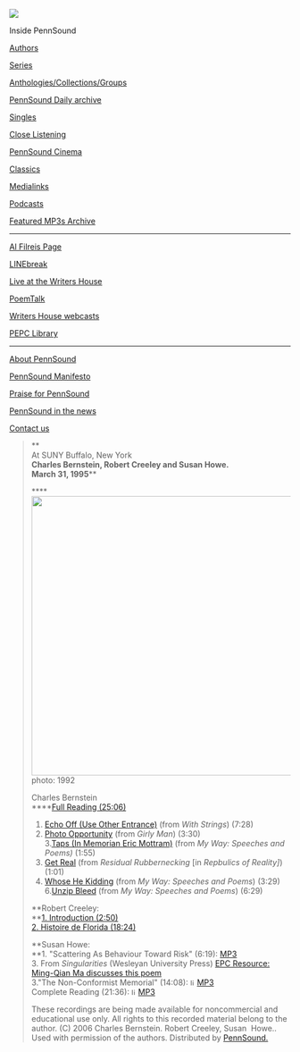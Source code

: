 ![](PennSound_flat.gif)

  

  
  

Inside PennSound

[Authors](authors.php)

[Series](series.php)

[Anthologies/Collections/Groups](anthologies.php)

[PennSound Daily archive](http://writing.upenn.edu/pennsound/daily)

[Singles](http://writing.upenn.edu/pennsound/singles)

[Close Listening](Close-Listening.php)

[PennSound Cinema](video.php)

[Classics](classics.php)

[Medialinks](http://writing.upenn.edu/wh/multimedia/medialinks/index.php)

[Podcasts](http://writing.upenn.edu/pennsound/podcasts.php)

[Featured MP3s Archive](featured-resources-archive.php)

------------------------------------------------------------------------

[Al Filreis Page](Filreis.html)

[LINEbreak](LINEbreak.html)

[Live at the Writers House](http://writing.upenn.edu/%7Ewh/involved/series/live/)

[PoemTalk](http://jacket2.org/content/poem-talk)

[Writers House webcasts](http://writing.upenn.edu/%7Ewh/webcasts/)

[PEPC
Library](http://writing.upenn.edu/pepc/contents.html)

------------------------------------------------------------------------

[About PennSound](http://writing.upenn.edu/pennsound/about.php)

[PennSound Manifesto](http://writing.upenn.edu/pennsound/manifesto.php)

<span class="quoted1">[Praise for PennSound](http://writing.upenn.edu/pennsound/praise.php)</span>

[PennSound in the news](http://writing.upenn.edu/pennsound/news)

[Contact us](mailto:pennsound@writing.upenn.edu)

> **  
> At SUNY Buffalo, New York  
> **Charles Bernstein, Robert Creeley
> and Susan Howe.**  
> **March 31, 1995****
>
> ****<img src="http://epc.buffalo.edu/authors/bernstein/my-pictures/CB/current-300dpi/Bernstein-Howe-Creeley_Buffalo-Poetics-Dec-1992.jpg" width="500" />photo: 1992  
>   
> Charles Bernstein  
> ****[Full Reading (25:06)](http://media.sas.upenn.edu/pennsound/authors/Bernstein/03-31-95/Bernstein-Charles_Complete-Reading_UBuffalo_03-31-95.mp3)
>
> 1. [Echo Off (Use Other Entrance)](http://media.sas.upenn.edu/pennsound/authors/Bernstein/03-31-95/Bernstein-Charles_01_Echo-Off_UBuffalo_03-31-95.mp3) (from *With Strings*) (7:28)  
> 2. [Photo Opportunity](http://media.sas.upenn.edu/pennsound/authors/Bernstein/03-31-95/Bernstein-Charles_02_Photoopportunity_UBuffalo_03-31-95.mp3) (from *Girly Man*) (3:30)  
> 3.[Taps (In Memorian Eric Mottram)](http://media.sas.upenn.edu/pennsound/authors/Bernstein/03-31-95/Bernstein-Charles_03_Taps_UBuffalo_03-31-95.mp3) (from *My Way: Speeches and Poems)* (1:55)  
> 4. [Get
> Real](http://media.sas.upenn.edu/pennsound/authors/Bernstein/03-31-95/Bernstein-Charles_04_Get-Real_UBuffalo_03-31-95.mp3) (from *Residual Rubbernecking* \[in *Repbulics
> of Reality\]*)
> (1:01)  
> 5. [Whose He Kidding](http://media.sas.upenn.edu/pennsound/authors/Bernstein/03-31-95/Bernstein-Charles_05_Whose_He_Kidding_UBuffalo_03-31-95.mp3) (from *My Way: Speeches and Poems*) (3:29)  
> 6.[Unzip Bleed](http://media.sas.upenn.edu/pennsound/authors/Bernstein/03-31-95/Bernstein-Charles_06_Unzip-Bleed_UBuffalo_03-31-95.mp3) (from *My Way: Speeches and Poems*) (6:29)  
>
> **Robert Creeley:  
> **[1. Introduction (2:50)  
> 2. Histoire de Florida (18:24)](http://writing.upenn.edu/pennsound/x/Howe.php)
>
> **Susan Howe:  
> **1. "Scattering As Behaviour Toward Risk" (6:19): [MP3](http://media.sas.upenn.edu/pennsound/authors/Howe/Howe-Susan_01_Scattering-As-Behaviour-Toward-Risk_UBuffalo_03-31-95.mp3)   
> 3. From *Singularities* (Wesleyan University Press) [EPC Resource: Ming-Qian Ma discusses this poem  
> ](http://epc.buffalo.edu/authors/howe/howe_ma.html)3."The Non-Conformist Memorial" (14:08): <img src="http://static.delicious.com/img/play.gif" title="listen" width="12" height="12" />[MP3  
> ](http://media.sas.upenn.edu/pennsound/authors/Howe/Howe-Susan_02_The-Non-Conformist-Memorial_UBuffalo_03-31-95.mp3)Complete Reading (21:36): <img src="http://static.delicious.com/img/play.gif" title="listen" width="12" height="12" />[MP3](http://media.sas.upenn.edu/pennsound/authors/Howe/Howe-Susan_Complete-Reading_UBuffalo_03-31-95.mp3)
>
>   
>   
>
> These recordings are being made available for noncommercial and educational use only. All rights to this recorded material belong to the author. (C) 2006 Charles Bernstein. Robert Creeley, Susan  Howe.. Used with permission of the authors. Distributed by [PennSound.](../index.html)
